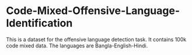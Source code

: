 # Code-Mixed-Offensive-Language-Identification
This is a dataset for the offensive language detection task. It contains 100k code mixed data. The languages are Bangla-English-Hindi.
